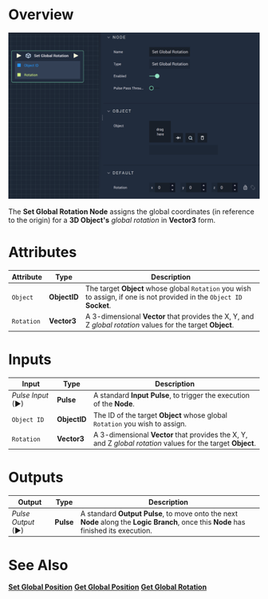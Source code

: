 # Overview

![The Set Global Rotation Node.](../../../.gitbook/assets/setglobalrotation.png)

The **Set Global Rotation Node** assigns the global coordinates (in reference to the origin)  for a **3D Object's** *global rotation* in **Vector3** form.

# Attributes

|Attribute|Type|Description|
|---|---|---|
|`Object`|**ObjectID**|The target **Object** whose global `Rotation` you wish to assign, if one is not provided in the `Object ID` **Socket**.|
|`Rotation`|**Vector3**| A 3-dimensional **Vector** that provides the X, Y, and Z _global rotation_ values for the target **Object**. |

# Inputs

|Input|Type|Description|
|---|---|---|
|*Pulse Input* (►)|**Pulse**|A standard **Input Pulse**, to trigger the execution of the **Node**.|
| `Object ID` | **ObjectID** | The ID of the target **Object** whose global `Rotation` you wish to assign.|
|`Rotation`|**Vector3**| A 3-dimensional **Vector** that provides the X, Y, and Z _global rotation_ values for the target **Object**. |

# Outputs

|Output|Type|Description|
|---|---|---|
|*Pulse Output* (►)|**Pulse**|A standard **Output Pulse**, to move onto the next **Node** along the **Logic Branch**, once this **Node** has finished its execution.|

# See Also

[**Set Global Position**](set-global-position.md)
[**Get Global Position**](get-global-position.md)
[**Get Global Rotation**](get-global-rotation.md)